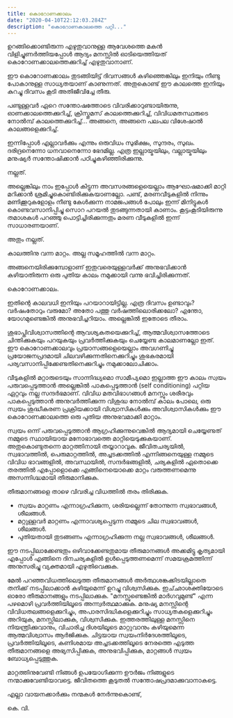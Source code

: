 ```yaml
---
title: കൊറോണക്കാലം
date: "2020-04-10T22:12:03.284Z"
description: "കൊറോണകാലത്തെ പറ്റി..."
---
```

 
ഉറങ്ങിക്കൊണ്ടിരുന്ന എഴുതുവാനുള്ള ആവേശത്തെ മകന്‍ വിളിച്ചുണര്‍ത്തിയപ്പോള്‍ ആദ്യം മനസ്സില്‍ ഓടിയെത്തിയത്  കൊറോണക്കാലത്തെക്കുറിച്ച് എഴുതുവാനാണ്.

ഈ കൊറോണക്കാലം തുടങ്ങിയിട്ട് ദിവസങ്ങള്‍ കഴിഞ്ഞെങ്കിലും ഇനിയും നീണ്ടു പോകാനുള്ള സാധ്യതയാണ് കാണുന്നത്. അതുകൊണ്ട് ഈ കാലത്തെ ഇനിയും കുറച്ചു ദിവസം കൂടി അതിജീവിച്ചേ തീരു.

പണ്ടുള്ളവര്‍ ഏറെ സന്തോഷത്തോടെ വിവരിക്കാറുണ്ടായിരുന്നു, ഓണക്കാലത്തെക്കുറിച്ച്, ക്രിസ്തുമസ് കാലത്തെക്കുറിച്ച്, വിവിധമതസ്ഥരുടെ  നോൽമ്പ് കാലത്തെക്കുറിച്ച്... അങ്ങനെ, അങ്ങനെ പലപല വിശേഷാല്‍ കാലങ്ങളെക്കുറിച്ച്.

ഇന്നിപ്പോള്‍ എല്ലാവര്‍ക്കും എന്നും ഒരുവിധം സുഭിക്ഷം, സുന്ദരം, സുഖം. ദരിദ്രനെന്നോ ധനവാനെന്നോ ഭേദമില്ല. എത്ര ഇല്ലായ്മയിലും, വല്ലായ്മയിലും മനുഷ്യര്‍ സന്തോഷിക്കാൻ പഠിച്ചുകഴിഞ്ഞിരിക്കുന്നു.

നല്ലത്.

അല്ലെങ്കിലും നാം ഇപ്പോള്‍ കിട്ടുന്ന അവസരങ്ങളെയെല്ലാം ആഘോഷമാക്കി മാറ്റി മറിക്കാന്‍ ശ്രമിച്ചുകൊണ്ടിരിക്കുകയാണല്ലോ. പണ്ട്, മരണവീടുകളില്‍ നിന്നും മണിക്കൂറുകളോളം നീണ്ടു കേള്‍ക്കുന്ന നാമജപങ്ങൾ പോലും ഇന്ന് മിനിട്ടുകള്‍ കൊണ്ടവസാനിപ്പിച്ചു സൊറ പറയല്‍ തുടങ്ങുന്നതായി കാണാം. കൂട്ടംകൂടിയിരുന്നു തമാശകൾ പറഞ്ഞു പൊട്ടിച്ചിരിക്കുന്നതും മരണ വീടുകളില്‍ ഇന്ന് സാധാരണയാണ്.

അതും നല്ലത്.

കാലത്തിനു വന്ന മാറ്റം. അല്ല സമൂഹത്തിൽ വന്ന മാറ്റം.

അങ്ങനെയിരിക്കുമ്പോളാണ് ഇതുവരെയുള്ളവർക്ക് അനുഭവിക്കാന്‍ കഴിയാതിരുന്ന ഒരു പുതിയ കാലം നമുക്കായി വന്നു ഭവിച്ചിരിക്കുന്നത്.

കൊറോണക്കാലം.

ഇതിന്റെ കാലവധി ഇനിയും പറയാറായിട്ടില്ല. എത്ര ദിവസം ഉണ്ടാവും? വര്‍ഷംതോറും വരുമോ? അതോ പത്തു വര്‍ഷത്തിലൊരിക്കലോ? എന്തോ, യോഗമുണ്ടെങ്കിൽ അനുഭവിച്ചറിയാം. അല്ലെങ്കില്‍ ഇതോടെ തീരാം.

ശുഭാപ്തിവിശ്വാസത്തിന്റെ ആവശ്യകതയെക്കുറിച്ച്, ആത്മവിശ്വാസത്തോടെ ചിന്തിക്കുകയും പറയുകയും പ്രവര്‍ത്തിക്കുകയും ചെയ്യേണ്ട  കാലമാണല്ലോ ഇത്. ഈ കൊറോണക്കാലവും പ്രയാസങ്ങളെയെല്ലാം അവഗണിച്ചു പ്രയോജനപ്രദമായി ചിലവഴിക്കുന്നതിനെക്കുറിച്ചും ശുഭകരമായി പര്യവസാനിപ്പിക്കേണ്ടതിനെക്കുറിച്ചും നമുക്കാലോചിക്കാം.

വീടുകളില്‍ മറ്റാരുടെയും സാന്നിദ്ധ്യമൊ സാമീപ്യമൊ ഇല്ലാത്ത ഈ കാലം സ്വയം പരുവപ്പെടുത്താന്‍ അല്ലെങ്കില്‍ പാകപ്പെടുത്താന്‍ (self conditioning) പറ്റിയ ഏറ്റവും നല്ല സന്ദര്‍ഭമാണ്. വിവിധ മതവിഭാഗങ്ങള്‍ മനസ്സും ശരീരവും പാകപ്പെടുത്താന്‍ അനുവര്‍ത്തിക്കുന്ന വിശുദ്ധ നോൽമ്പ് കാലം പോലെ, ഒരു സ്വയം ശുദ്ധീകരണ പ്രക്രിയക്കായി വിശ്വാസികള്‍ക്കും അവിശ്വാസികള്‍ക്കും ഈ കൊറോണക്കാലത്തെ ഒരു പുതിയ അനുഭവമാക്കി മാറ്റാം.

സ്വയം ഒന്ന് പരുവപ്പെടുത്താന്‍ ആഗ്രഹിക്കുന്നുവെങ്കില്‍ ആദ്യമായി ചെയ്യേണ്ടത് നമ്മുടെ സ്ഥായിയായ മനോഭാവത്തെ മാറ്റിയെടുക്കുകയാണ്. അതുകൊണ്ടുതന്നെ മാറ്റത്തിനായി തയ്യാറാവുക. ജീവിതചര്യയില്‍, സ്വഭാവത്തില്‍, പെരുമാറ്റത്തില്‍, അച്ചടക്കത്തില്‍ എന്നിങ്ങനെയുള്ള നമ്മുടെ വിവിധ ഭാവങ്ങളില്‍, അവസ്ഥയില്‍, സന്ദര്‍ഭങ്ങളില്‍, ചര്യകളില്‍ ഏതൊക്കെ തരത്തില്‍ എപ്പോളൊക്കെ എങ്ങിനെയൊക്കെ മാറ്റം വരുത്തണമെന്നു അസന്നിഗ്ദ്ധമായി തീരുമാനിക്കുക.

തീരുമാനങ്ങളെ താഴെ വിവരിച്ച വിധത്തില്‍ തരം തിരിക്കുക.

- സ്വയം മാറ്റണം എന്നാഗ്രഹിക്കുന്ന, ശരിയല്ലെന്ന് തോന്നുന്ന സ്വഭാവങ്ങള്‍, ശീലങ്ങള്‍.
- മറ്റുള്ളവര്‍ മാറ്റണം എന്നാവശ്യപ്പെടുന്ന നമ്മുടെ ചില സ്വഭാവങ്ങള്‍, ശീലങ്ങള്‍.
- പുതിയതായി തുടങ്ങണം എന്നാഗ്രഹിക്കുന്ന നല്ല സ്വഭാവങ്ങള്‍, ശീലങ്ങള്‍.

ഈ നടപ്പിലാക്കേണ്ടതും ഒഴിവാക്കേണ്ടതുമായ തീരുമാനങ്ങള്‍ അക്കമിട്ടു കൃത്യമായി എപ്പോള്‍ എങ്ങിനെ ദിനചര്യകളില്‍ ഉള്‍പ്പെടുത്തണമെന്ന് സമയക്രമത്തിന്ന് അനുസരിച്ചു വ്യക്തമായി എഴുതിവെക്കുക.

മേൽ പറഞ്ഞവിധത്തിലെടുത്ത തീരുമാനങ്ങള്‍ അര്‍ത്ഥശങ്കക്കിടയില്ലാതെ തനിക്ക് നടപ്പിലാക്കാന്‍ കഴിയുമെന്ന് ഉറച്ചു വിശ്വസിക്കുക. ഇച്‌ഛാശക്തിയോടെ ഓരോ തീരുമാനങ്ങളും നടപ്പിലാക്കുക. "മനസ്സുണ്ടെങ്കില്‍ മാര്‍ഗവുമുണ്ട്" എന്ന പഴമൊഴി പ്രവര്‍ത്തിയിലൂടെ അന്ന്വർത്ഥമാക്കുക. മനുഷ്യ മനസ്സിന്റെ വിവിധതലങ്ങളെക്കുറിച്ചും, അപാരസിദ്ധികളെക്കുറിച്ചും സാധ്യതകളെക്കുറിച്ചും അറിയുക, മനസ്സിലാക്കുക, വിശ്വസിക്കുക. ഇത്തരത്തിലുള്ള മനസ്സിനെ നിയന്ത്രിക്കുവാനും, വിചാരിച്ച ദിശയിലൂടെ മാറ്റുവാനും കഴിയുമെന്ന ആത്മവിശ്വാസം ആർജിക്കുക. ചിട്ടയായ സ്വയംനിര്‍ദേശത്തിലൂടെ, പ്രവര്‍ത്തിയിലൂടെ, കണിശമായ അച്ചടക്കത്തിലൂടെ നേരത്തെ എടുത്ത തീരുമാനങ്ങളെ അഭ്യസിപ്പിക്കുക, അനുഭവിപ്പിക്കുക, മാറ്റങ്ങള്‍ സ്വയം ബോധ്യപ്പെടുത്തുക.

മാറ്റത്തിനുവേണ്ടി നിങ്ങള്‍ ഉപയോഗിക്കുന്ന ഊര്‍ജം നിങ്ങളുടെ നന്മാക്കുവേണ്ടിയാവട്ടെ. ജീവിതത്തെ കൂടുതല്‍ സന്തോഷപ്രദമാക്കുവാനാകട്ടെ.

എല്ലാ വായനക്കാര്‍ക്കും നന്മകള്‍ നേര്‍ന്നുകൊണ്ട്,

കെ. വി.